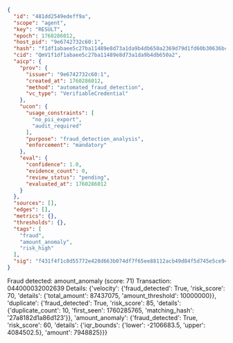 ```json
{
  "id": "481dd2549edeff9a",
  "scope": "agent",
  "key": "RESULT",
  "epoch": 1760286012,
  "host_pid": "9e6742732c60:1",
  "hash": "f1df1abaee5c27ba11489e8d73a1da9b4db650a2369d79d1fd60b30636bcd846",
  "cid": "QmV1f1df1abaee5c27ba11489e8d73a1da9b4db650a2",
  "aicp": {
    "prov": {
      "issuer": "9e6742732c60:1",
      "created_at": 1760286012,
      "method": "automated_fraud_detection",
      "vc_type": "VerifiableCredential"
    },
    "ucon": {
      "usage_constraints": [
        "no_pii_export",
        "audit_required"
      ],
      "purpose": "fraud_detection_analysis",
      "enforcement": "mandatory"
    },
    "eval": {
      "confidence": 1.0,
      "evidence_count": 0,
      "review_status": "pending",
      "evaluated_at": 1760286012
    }
  },
  "sources": [],
  "edges": [],
  "metrics": {},
  "thresholds": {},
  "tags": [
    "fraud",
    "amount_anomaly",
    "risk_high"
  ],
  "sig": "f431f4f1c8d55772e428d663b074df7f65ee88112acb49d84f5d745e5ce94c84"
}
```

Fraud detected: amount_anomaly (score: 71)
Transaction: 044000032002639
Details: {'velocity': {'fraud_detected': True, 'risk_score': 70, 'details': {'total_amount': 87437075, 'amount_threshold': 10000000}}, 'duplicate': {'fraud_detected': True, 'risk_score': 85, 'details': {'duplicate_count': 10, 'first_seen': 1760285765, 'matching_hash': '27a8182d1a86d123'}}, 'amount_anomaly': {'fraud_detected': True, 'risk_score': 60, 'details': {'iqr_bounds': {'lower': -2106683.5, 'upper': 4084502.5}, 'amount': 7948825}}}